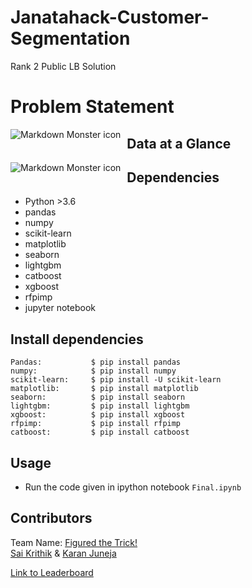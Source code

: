 # Janatahack-Customer-Segmentation
Rank 2 Public LB Solution
# Problem Statement
<img src="Utils/PS.png"
     alt="Markdown Monster icon"
     style="float: left; margin-right: 10px;" />
## Data at a Glance
<img src="Utils/Data.png"
     alt="Markdown Monster icon"
     style="float: left; margin-right: 10px;" /> 
    
## Dependencies
* Python >3.6
* pandas
* numpy
* scikit-learn
* matplotlib
* seaborn
* lightgbm
* catboost
* xgboost
* rfpimp
* jupyter notebook

## Install dependencies
```
Pandas:           $ pip install pandas
numpy:            $ pip install numpy
scikit-learn:     $ pip install -U scikit-learn
matplotlib:       $ pip install matplotlib 
seaborn:          $ pip install seaborn
lightgbm:         $ pip install lightgbm
xgboost:          $ pip install xgboost
rfpimp:           $ pip install rfpimp
catboost:         $ pip install catboost
```

## Usage
* Run the code given in ipython notebook `Final.ipynb`

## Contributors
Team Name: [Figured the Trick!](https://datahack.analyticsvidhya.com/teams/figured-the-trick) \
[Sai Krithik](https://github.com/saikrithik) & [Karan Juneja](https://github.com/karan171)

[Link to Leaderboard](https://datahack.analyticsvidhya.com/contest/janatahack-customer-segmentation/#LeaderBoard)
